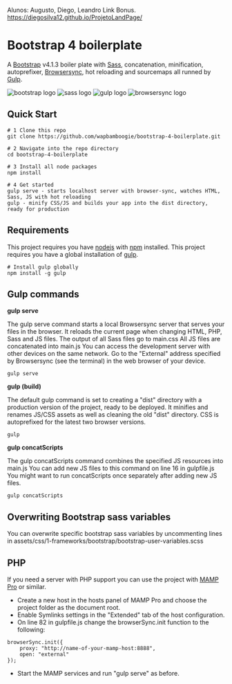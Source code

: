 Alunos: Augusto, Diego, Leandro
Link Bonus.
https://diegosilva12.github.io/ProjetoLandPage/


# Bootstrap 4 boilerplate
A [Bootstrap](https://getbootstrap.com/) v4.1.3 boiler plate with [Sass](http://sass-lang.com/), concatenation, minification, autoprefixer, [Browsersync](https://www.browsersync.io/), hot reloading and sourcemaps all runned by [Gulp](https://gulpjs.com/).

![bootstrap logo](https://user-images.githubusercontent.com/10498583/31125543-e2a88c2c-a848-11e7-87b0-d20ea38d41d0.jpg)
![sass logo](https://user-images.githubusercontent.com/10498583/31125541-e2a732e6-a848-11e7-959d-7d7b0c138124.jpg)
![gulp logo](https://user-images.githubusercontent.com/10498583/31125542-e2a78b88-a848-11e7-8ac5-c396f46e811f.jpg)
![browsersync logo](https://user-images.githubusercontent.com/10498583/31125540-e2a6eed0-a848-11e7-817a-69c5619f772a.jpg)

## Quick Start
```
# 1 Clone this repo
git clone https://github.com/wapbamboogie/bootstrap-4-boilerplate.git

# 2 Navigate into the repo directory
cd bootstrap-4-boilerplate

# 3 Install all node packages
npm install

# 4 Get started
gulp serve - starts localhost server with browser-sync, watches HTML, Sass, JS with hot reloading
gulp - minify CSS/JS and builds your app into the dist directory, ready for production
```

## Requirements
This project requires you have [nodejs](https://nodejs.org/en/) with [npm](https://www.npmjs.com/get-npm) installed.
This project requires you have a global installation of [gulp](http://gulpjs.com/).
```
# Install gulp globally
npm install -g gulp
```

## Gulp commands
**gulp serve**

The gulp serve command starts a local Browsersync server that serves your files in the browser.
It reloads the current page when changing HTML, PHP, Sass and JS files.
The output of all Sass files go to main.css
All JS files are concatenated into main.js
You can access the development server with other devices on the same network. Go to the "External" address specified by Browsersync (see the terminal) in the web browser of your device.
```
gulp serve
```

**gulp (build)**

The default gulp command is set to creating a "dist" directory with a production version of the project, ready to be deployed.
It minifies and renames JS/CSS assets as well as cleaning the old "dist" directory. CSS is autoprefixed for the latest two browser versions.
```
gulp
```

**gulp concatScripts**

The gulp concatScripts command combines the specified JS resources into main.js
You can add new JS files to this command on line 16 in gulpfile.js
You might want to run concatScripts once separately after adding new JS files.
```
gulp concatScripts
```

## Overwriting Bootstrap sass variables
You can overwrite specific bootstrap sass variables by uncommenting lines in assets/css/1-frameworks/bootstrap/bootstrap-user-variables.scss

## PHP
If you need a server with PHP support you can use the project with [MAMP Pro](https://www.mamp.info/en/mamp-pro/) or similar.
* Create a new host in the hosts panel of MAMP Pro and choose the project folder as the document root.
* Enable Symlinks settings in the "Extended" tab of the host configuration.
* On line 82 in gulpfile.js change the browserSync.init function to the following:
```
browserSync.init({
    proxy: "http://name-of-your-mamp-host:8888",
    open: "external"
});
```
* Start the MAMP services and run "gulp serve" as before.
